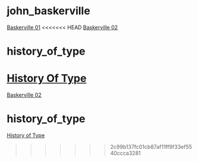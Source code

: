 # john_baskerville

[Baskerville 01](https://courtneyrobinson97.github.io/john_baskerville/baskerville1.html)
<<<<<<< HEAD
[Baskerville 02](https://courtneyrobinson97.github.io/john_baskerville/baskerville2.html)

# history_of_type
[History Of Type](https://courtneyrobinson97.github.io/history_of_type/BriefHistoryOfType.html)
=======

[Baskerville 02](https://courtneyrobinson97.github.io/john_baskerville/baskerville2.html)

# history_of_type
[History of Type](https://courtneyrobinson97.github.io/john_baskerville/BriefHistoryOfType.html)
>>>>>>> 2c99b137fc01cb87af11ff9f33ef5540ccca3281
